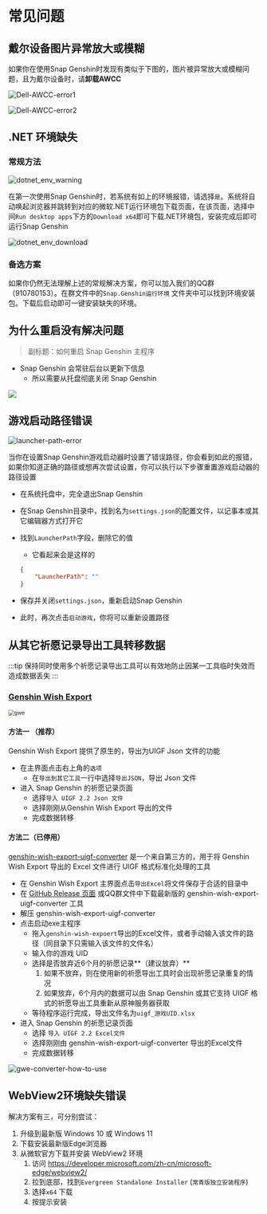 # 常见问题

## 戴尔设备图片异常放大或模糊

如果你在使用Snap Genshin时发现有类似于下图的，图片被异常放大或模糊问题，且为戴尔设备时，请**卸载AWCC**

![Dell-AWCC-error1](/img/Dell-AWCC-error1.jpg)

![Dell-AWCC-error2](/img/Dell-AWCC-error2.jpg)

## .NET 环境缺失

### 常规方法

![dotnet_env_warning](/img/dotnet_env_warning.png)

在第一次使用Snap Genshin时，若系统有如上的环境报错，请选择`是`。系统将自动唤起浏览器并跳转到对应的微软.NET运行环境包下载页面，在该页面，选择中间`Run desktop apps`下方的`Download x64`即可下载.NET环境包，安装完成后即可运行Snap Genshin

![dotnet_env_download](/img/dotnet_env_download.png)

### 备选方案

如果你仍然无法理解上述的常规解决方案，你可以加入我们的QQ群（910780153）。在群文件中的`Snap.Genshin运行环境` 文件夹中可以找到环境安装包。下载后启动即可一键安装缺失的环境。

## 为什么重启没有解决问题

> 副标题：如何重启 Snap Genshin 主程序

- Snap Genshin 会常驻后台以更新下信息
    - 所以需要从托盘彻底关闭 Snap Genshin

![](/img/quit-program.png)

## 游戏启动路径错误

![launcher-path-error](/img/launcher-path-error.png)

当你在设置Snap Genshin游戏启动器时设置了错误路径，你会看到如此的报错，如果你知道正确的路径或想再次尝试设置，你可以执行以下步骤重置游戏启动器的路径设置

- 在系统托盘中，完全退出Snap Genshin

- 在Snap Genshin目录中，找到名为`settings.json`的配置文件，以记事本或其它编辑器方式打开它

- 找到`LauncherPath`字段，删除它的值

    - 它看起来会是这样的

  ```json
  {
      "LauncherPath": ""
  }
  ```

- 保存并关闭`settings.json`，重新启动Snap Genshin

- 此时，再次点击`启动游戏`，你将可以重新设置路径

## 从其它祈愿记录导出工具转移数据

:::tip
保持同时使用多个祈愿记录导出工具可以有效地防止因某一工具临时失效而造成数据丢失
:::

### [Genshin Wish Export](https://github.com/biuuu/genshin-wish-export)

<img src="/img/gwe-screenshot.png" alt="gwe" style="zoom:75%;" />

#### 方法一 （推荐）

Genshin Wish Export 提供了原生的，导出为UIGF Json 文件的功能

- 在主界面点击右上角的`选项`
    - 在`导出到其它工具`一行中选择`导出JSON`，导出 Json 文件
- 进入 Snap Genshin 的祈愿记录页面
    - 选择`导入 UIGF 2.2 Json 文件`
    - 选择刚刚从Genshin Wish Export 导出的文件
    - 完成数据转移

#### 方法二（已停用）

[genshin-wish-export-uigf-converter](https://github.com/Masterain98/genshin-wish-export-uigf-converter) 是一个来自第三方的，用于将 Genshin Wish Export 导出的 Excel 文件进行 UIGF 格式标准化处理的工具

- 在 Genshin Wish Export 主界面点击`导出Excel`将文件保存于合适的目录中
- 在 [GitHub Release 页面](https://github.com/Masterain98/genshin-wish-export-uigf-converter/releases) 或QQ群文件中下载最新版的 genshin-wish-export-uigf-converter 工具
- 解压 genshin-wish-export-uigf-converter
- 点击启动exe主程序
    - 拖入`genshin-wish-expoert`导出的Excel文件，或者手动输入该文件的路径（同目录下只需输入该文件的文件名）
    - 输入你的游戏 UID
    - 选择是否放弃近6个月的祈愿记录**（建议放弃）**
        1. 如果不放弃，则在使用新的祈愿导出工具时会出现祈愿记录重复的情况
        2. 如果放弃，6个月内的数据可以由 Snap Genshin 或其它支持 UIGF 格式的祈愿导出工具重新从原神服务器获取
    - 等待程序运行完成，导出文件名为`uigf_游戏UID.xlsx`
- 进入 Snap Genshin 的祈愿记录页面
    - 选择 `导入 UIGF 2.2 Excel文件`
    - 选择刚刚由 genshin-wish-export-uigf-converter 导出的Excel文件
    - 完成数据转移

![gwe-converter-how-to-use](/img/gwe-converter-how-to-use.gif)

## WebView2环境缺失错误

解决方案有三，可分别尝试：

1. 升级到最新版 Windows 10 或 Windows 11
2. 下载安装最新版Edge浏览器
3. 从微软官方下载并安装 WebView2 环境
    1. 访问 https://developer.microsoft.com/zh-cn/microsoft-edge/webview2/
    2. 拉到底部，找到`Evergreen Standalone Installer` (`常青版独立安装程序`)
    3. 选择`x64` 下载
    4. 按提示安装

